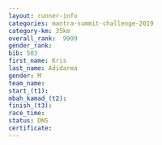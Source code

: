 ```yaml
---
layout: runner-info 
categories: mantra-summit-challenge-2019 
category-km: 35km 
overall_rank:  9999
gender_rank: 
bib: 503
first_name: Kris
last_name: Adidarma
gender: M
team_name: 
start_(t1): 
mbah_kamad_(t2): 
finish_(t3): 
race_time: 
status: DNS
certificate: 
---
```

